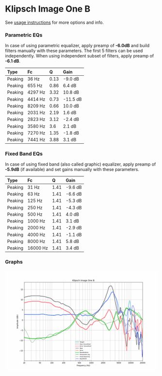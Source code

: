 # Klipsch Image One B
See [usage instructions](https://github.com/jaakkopasanen/AutoEq#usage) for more options and info.

### Parametric EQs
In case of using parametric equalizer, apply preamp of **-6.0dB** and build filters manually
with these parameters. The first 5 filters can be used independently.
When using independent subset of filters, apply preamp of **-6.1 dB**.

| Type    | Fc      |    Q | Gain     |
|:--------|:--------|:-----|:---------|
| Peaking | 36 Hz   | 0.13 | -9.0 dB  |
| Peaking | 655 Hz  | 0.86 | 6.4 dB   |
| Peaking | 4297 Hz | 3.32 | 10.8 dB  |
| Peaking | 4414 Hz | 0.73 | -11.5 dB |
| Peaking | 8209 Hz | 0.66 | 10.0 dB  |
| Peaking | 2031 Hz | 2.19 | 1.6 dB   |
| Peaking | 2823 Hz | 3.12 | -2.4 dB  |
| Peaking | 3580 Hz | 3.6  | 2.1 dB   |
| Peaking | 7270 Hz | 1.35 | -1.8 dB  |
| Peaking | 7441 Hz | 3.88 | 3.1 dB   |

### Fixed Band EQs
In case of using fixed band (also called graphic) equalizer, apply preamp of **-5.9dB**
(if available) and set gains manually with these parameters.

| Type    | Fc       |    Q | Gain    |
|:--------|:---------|:-----|:--------|
| Peaking | 31 Hz    | 1.41 | -9.6 dB |
| Peaking | 63 Hz    | 1.41 | -6.6 dB |
| Peaking | 125 Hz   | 1.41 | -5.3 dB |
| Peaking | 250 Hz   | 1.41 | -4.3 dB |
| Peaking | 500 Hz   | 1.41 | 4.0 dB  |
| Peaking | 1000 Hz  | 1.41 | 3.1 dB  |
| Peaking | 2000 Hz  | 1.41 | -2.9 dB |
| Peaking | 4000 Hz  | 1.41 | -1.1 dB |
| Peaking | 8000 Hz  | 1.41 | 5.8 dB  |
| Peaking | 16000 Hz | 1.41 | 3.4 dB  |

### Graphs
![](./Klipsch%20Image%20One%20B.png)